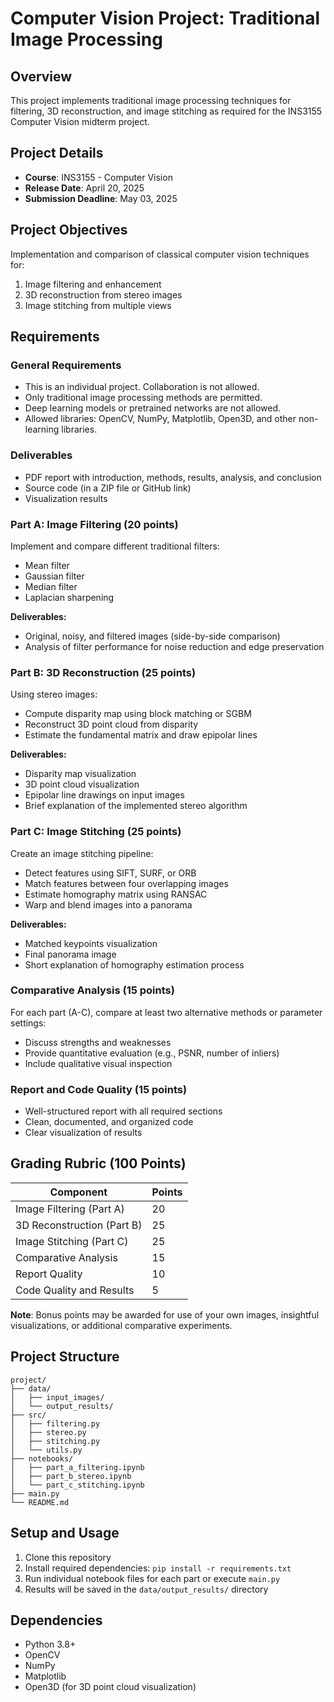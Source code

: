 # Computer Vision Project: Traditional Image Processing

## Overview
This project implements traditional image processing techniques for filtering, 3D reconstruction, and image stitching as required for the INS3155 Computer Vision midterm project.

## Project Details
- **Course**: INS3155 - Computer Vision
- **Release Date**: April 20, 2025
- **Submission Deadline**: May 03, 2025

## Project Objectives
Implementation and comparison of classical computer vision techniques for:
1. Image filtering and enhancement
2. 3D reconstruction from stereo images
3. Image stitching from multiple views

## Requirements

### General Requirements
- This is an individual project. Collaboration is not allowed.
- Only traditional image processing methods are permitted.
- Deep learning models or pretrained networks are not allowed.
- Allowed libraries: OpenCV, NumPy, Matplotlib, Open3D, and other non-learning libraries.

### Deliverables
- PDF report with introduction, methods, results, analysis, and conclusion
- Source code (in a ZIP file or GitHub link)
- Visualization results

### Part A: Image Filtering (20 points)
Implement and compare different traditional filters:
- Mean filter
- Gaussian filter
- Median filter
- Laplacian sharpening

**Deliverables:**
- Original, noisy, and filtered images (side-by-side comparison)
- Analysis of filter performance for noise reduction and edge preservation

### Part B: 3D Reconstruction (25 points)
Using stereo images:
- Compute disparity map using block matching or SGBM
- Reconstruct 3D point cloud from disparity
- Estimate the fundamental matrix and draw epipolar lines

**Deliverables:**
- Disparity map visualization
- 3D point cloud visualization
- Epipolar line drawings on input images
- Brief explanation of the implemented stereo algorithm

### Part C: Image Stitching (25 points)
Create an image stitching pipeline:
- Detect features using SIFT, SURF, or ORB
- Match features between four overlapping images
- Estimate homography matrix using RANSAC
- Warp and blend images into a panorama

**Deliverables:**
- Matched keypoints visualization
- Final panorama image
- Short explanation of homography estimation process

### Comparative Analysis (15 points)
For each part (A-C), compare at least two alternative methods or parameter settings:
- Discuss strengths and weaknesses
- Provide quantitative evaluation (e.g., PSNR, number of inliers)
- Include qualitative visual inspection

### Report and Code Quality (15 points)
- Well-structured report with all required sections
- Clean, documented, and organized code
- Clear visualization of results

## Grading Rubric (100 Points)
| Component | Points |
|-----------|--------|
| Image Filtering (Part A) | 20 |
| 3D Reconstruction (Part B) | 25 |
| Image Stitching (Part C) | 25 |
| Comparative Analysis | 15 |
| Report Quality | 10 |
| Code Quality and Results | 5 |

**Note**: Bonus points may be awarded for use of your own images, insightful visualizations, or additional comparative experiments.

## Project Structure
```
project/
├── data/
│   ├── input_images/
│   └── output_results/
├── src/
│   ├── filtering.py
│   ├── stereo.py
│   ├── stitching.py
│   └── utils.py
├── notebooks/
│   ├── part_a_filtering.ipynb
│   ├── part_b_stereo.ipynb
│   └── part_c_stitching.ipynb
├── main.py
└── README.md
```

## Setup and Usage
1. Clone this repository
2. Install required dependencies: `pip install -r requirements.txt`
3. Run individual notebook files for each part or execute `main.py`
4. Results will be saved in the `data/output_results/` directory

## Dependencies
- Python 3.8+
- OpenCV
- NumPy
- Matplotlib
- Open3D (for 3D point cloud visualization)
